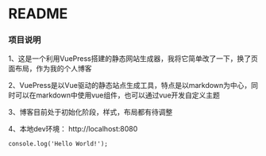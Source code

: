 # README

### 项目说明

1、这是一个利用VuePress搭建的静态网站生成器，我将它简单改了一下，换了页面布局，作为我的个人博客

2、VuePress是以Vue驱动的静态站点生成工具，特点是以markdown为中心，同时可以在markdown中使用vue组件，也可以通过vue开发自定义主题

3、博客目前处于初始化阶段，样式，布局都有待调整

4、本地dev环境： http://localhost:8080

```
console.log('Hello World!');

```